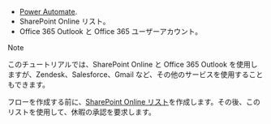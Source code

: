 * [Power Automate](https://flow.microsoft.com).
* SharePoint Online リスト。
* Office 365 Outlook と Office 365 ユーザーアカウント。

> [!NOTE]
> このチュートリアルでは、SharePoint Online と Office 365 Outlook を使用しますが、Zendesk、Salesforce、Gmail など、その他のサービスを使用することもできます。
> 
> 

フローを作成する前に、[SharePoint Online リスト](https://support.office.com/article/Training-Create-and-set-up-a-list-1DDC1F5A-A908-478B-BB6D-608F34B71F94)を作成します。その後、このリストを使用して、休暇の承認を要求します。

